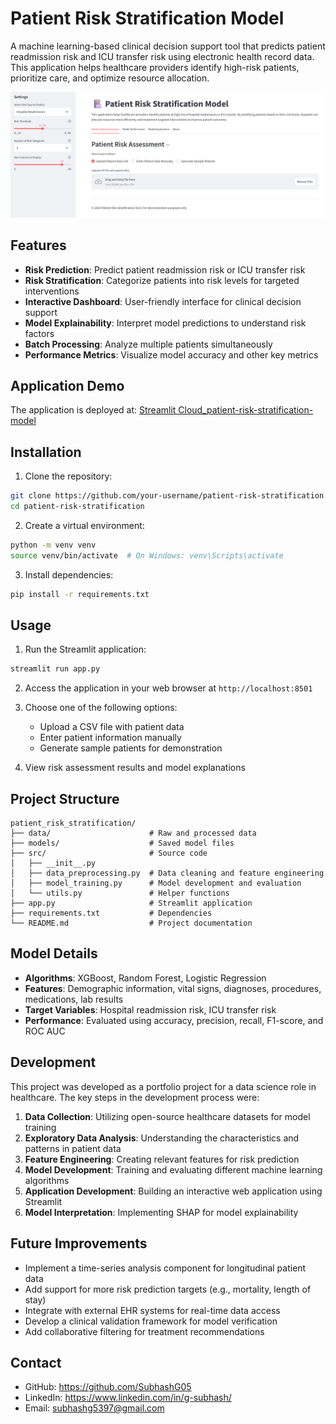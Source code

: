 # Patient Risk Stratification Model

A machine learning-based clinical decision support tool that predicts patient readmission risk and ICU transfer risk using electronic health record data. This application helps healthcare providers identify high-risk patients, prioritize care, and optimize resource allocation.

![Application Screenshot](streamlitapp.png)

## Features

- **Risk Prediction**: Predict patient readmission risk or ICU transfer risk
- **Risk Stratification**: Categorize patients into risk levels for targeted interventions
- **Interactive Dashboard**: User-friendly interface for clinical decision support
- **Model Explainability**: Interpret model predictions to understand risk factors
- **Batch Processing**: Analyze multiple patients simultaneously
- **Performance Metrics**: Visualize model accuracy and other key metrics

## Application Demo

The application is deployed at: [Streamlit Cloud_patient-risk-stratification-model](https://patient-risk-stratification-model.streamlit.app/)

## Installation

1. Clone the repository:
```bash
git clone https://github.com/your-username/patient-risk-stratification.git
cd patient-risk-stratification
```

2. Create a virtual environment:
```bash
python -m venv venv
source venv/bin/activate  # On Windows: venv\Scripts\activate
```

3. Install dependencies:
```bash
pip install -r requirements.txt
```

## Usage

1. Run the Streamlit application:
```bash
streamlit run app.py
```

2. Access the application in your web browser at `http://localhost:8501`

3. Choose one of the following options:
   - Upload a CSV file with patient data
   - Enter patient information manually
   - Generate sample patients for demonstration

4. View risk assessment results and model explanations

## Project Structure

```
patient_risk_stratification/
├── data/                      # Raw and processed data
├── models/                    # Saved model files
├── src/                       # Source code
│   ├── __init__.py
│   ├── data_preprocessing.py  # Data cleaning and feature engineering
│   ├── model_training.py      # Model development and evaluation
│   └── utils.py               # Helper functions
├── app.py                     # Streamlit application
├── requirements.txt           # Dependencies
└── README.md                  # Project documentation
```

## Model Details

- **Algorithms**: XGBoost, Random Forest, Logistic Regression
- **Features**: Demographic information, vital signs, diagnoses, procedures, medications, lab results
- **Target Variables**: Hospital readmission risk, ICU transfer risk
- **Performance**: Evaluated using accuracy, precision, recall, F1-score, and ROC AUC

## Development

This project was developed as a portfolio project for a data science role in healthcare. The key steps in the development process were:

1. **Data Collection**: Utilizing open-source healthcare datasets for model training
2. **Exploratory Data Analysis**: Understanding the characteristics and patterns in patient data
3. **Feature Engineering**: Creating relevant features for risk prediction
4. **Model Development**: Training and evaluating different machine learning algorithms
5. **Application Development**: Building an interactive web application using Streamlit
6. **Model Interpretation**: Implementing SHAP for model explainability

## Future Improvements

- Implement a time-series analysis component for longitudinal patient data
- Add support for more risk prediction targets (e.g., mortality, length of stay)
- Integrate with external EHR systems for real-time data access
- Develop a clinical validation framework for model verification
- Add collaborative filtering for treatment recommendations

## Contact

- GitHub: https://github.com/SubhashG05
- LinkedIn: https://www.linkedin.com/in/g-subhash/
- Email: subhashg5397@gmail.com
